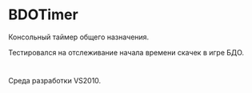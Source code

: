 # BDOTimer
Консольный таймер общего назначения.

Тестировался на отслеживание начала времени скачек в игре БДО.

#
Среда разработки VS2010.